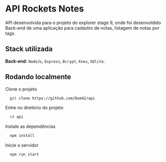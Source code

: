 
# API Rockets Notes

API desenvolvida para o projeto do explorer stage 9, onde foi desenvoldido Back-end de uma aplicação para cadastro de notas, listagem de notas por tags. 


## Stack utilizada



**Back-end:**  `NodeJs`, 
 `Express`,
 `Bcrypt`,
 `Knex`,
 `SQlite`.


## Rodando localmente

Clone o projeto

```bash
  git clone https://github.com/Dxm42/api
```

Entre no diretório do projeto

```bash
  cd api
```

Instale as dependências

```bash
  npm install
```

Inicie o servidor

```bash
  npm run start
```

